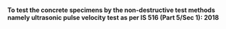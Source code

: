 #### To test the concrete specimens by the non-destructive test methods namely ultrasonic pulse velocity test as per IS 516 (Part 5/Sec 1): 2018 
